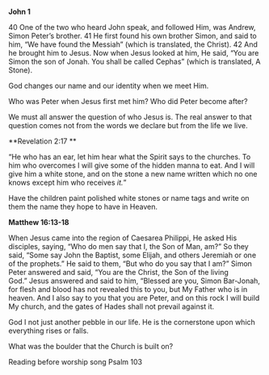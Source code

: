 **John 1**

40 One of the two who heard John speak, and followed Him, was Andrew, Simon Peter’s brother. 41 He first found his own brother Simon, and said to him, “We have found the Messiah” (which is translated, the Christ). 42 And he brought him to Jesus. Now when Jesus looked at him, He said, “You are Simon the son of Jonah. You shall be called Cephas” (which is translated, A Stone).

God changes our name and our identity when we meet Him.

Who was Peter when Jesus first met him? Who did Peter become after?

We must all answer the question of who Jesus is. The real answer to that question comes not from the words we declare but from the life we live.

**Revelation 2:17 **

“He who has an ear, let him hear what the Spirit says to the churches. To him who overcomes I will give some of the hidden manna to eat. And I will give him a white stone, and on the stone a new name written which no one knows except him who receives *it.*”

Have the children paint polished white stones or name tags and write on them the name they hope to have in Heaven.

**Matthew 16:13-18**

When Jesus came into the region of Caesarea Philippi, He asked His disciples, saying, “Who do men say that I, the Son of Man, am?” So they said, “Some say John the Baptist, some Elijah, and others Jeremiah or one of the prophets.” He said to them, “But who do you say that I am?” Simon Peter answered and said, “You are the Christ, the Son of the living God.” Jesus answered and said to him, “Blessed are you, Simon Bar-Jonah, for flesh and blood has not revealed this to you, but My Father who is in heaven. And I also say to you that you are Peter, and on this rock I will build My church, and the gates of Hades shall not prevail against it.

God I not just another pebble in our life. He is the cornerstone upon which everything rises or falls.

What was the boulder that the Church is built on?

Reading before worship song Psalm 103
